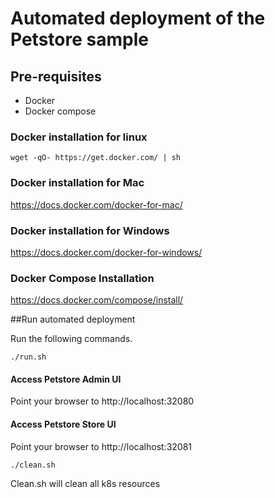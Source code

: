 # Automated deployment of the Petstore sample

## Pre-requisites

 * Docker 
 * Docker compose

### Docker installation for linux
```
wget -qO- https://get.docker.com/ | sh

```

### Docker installation for Mac

https://docs.docker.com/docker-for-mac/

### Docker installation for Windows

https://docs.docker.com/docker-for-windows/

### Docker Compose Installation

https://docs.docker.com/compose/install/


##Run automated deployment 

Run the following commands.

```
./run.sh
```
#### Access Petstore Admin UI

Point your browser to http://localhost:32080

#### Access Petstore Store UI
Point your browser to http://localhost:32081

```
./clean.sh
```

Clean.sh will clean all k8s resources




